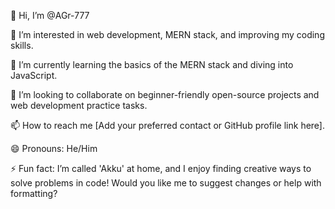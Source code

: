 👋 Hi, I’m @AGr-777

👀 I’m interested in web development, MERN stack, and improving my coding skills.

🌱 I’m currently learning the basics of the MERN stack and diving into JavaScript.

💞️ I’m looking to collaborate on beginner-friendly open-source projects and web development practice tasks.

📫 How to reach me [Add your preferred contact or GitHub profile link here].

😄 Pronouns: He/Him

⚡ Fun fact: I’m called 'Akku' at home, and I enjoy finding creative ways to solve problems in code!
Would you like me to suggest changes or help with formatting?









<!---
AGr-777/AGr-777 is a ✨ special ✨ repository because its `README.md` (this file) appears on your GitHub profile.
You can click the Preview link to take a look at your changes.
--->
